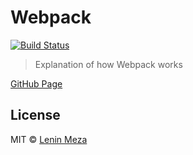 # Webpack
[![Build Status][travis-image]][travis-url]

> Explanation of how Webpack works

[GitHub Page](https://lenin-anzen.github.io/webpack/)

## License

MIT © [Lenin Meza](https://travis-ci.org/lenin-anzen)

[travis-image]: https://travis-ci.org/lenin-anzen/webpack.svg?branch=master
[travis-url]: https://travis-ci.org/lenin-anzen/webpack
